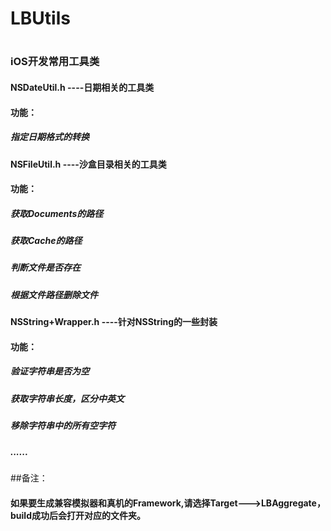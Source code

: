 # LBUtils
#
### iOS开发常用工具类

#### NSDateUtil.h ----日期相关的工具类
#### 功能：
#####     指定日期格式的转换

#### NSFileUtil.h ----沙盒目录相关的工具类
#### 功能：
#####     获取Documents的路径
#####     获取Cache的路径
#####     判断文件是否存在
#####     根据文件路径删除文件

#### NSString+Wrapper.h ----针对NSString的一些封装
#### 功能：
#####     验证字符串是否为空
#####     获取字符串长度，区分中英文
#####     移除字符串中的所有空字符
#####     ......

##备注：
####    如果要生成兼容模拟器和真机的Framework,请选择Target--->LBAggregate，build成功后会打开对应的文件夹。

